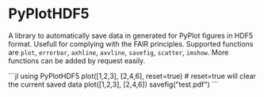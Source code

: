 
# PyPlotHDF5

A library to automatically save data in generated for PyPlot figures in HDF5 format. Usefull for complying with the FAIR principles. Supported functions are  `plot`, `errorbar`, `axhline`, `axvline`, `savefig`, `scatter`, `imshow`. More functions can be added by request easily.

´´´jl
using PyPlotHDF5
plot([1,2,3], [2,4,6], reset=true) # reset=true will clear the current saved data
plot([1,2,3], [2,4,6])
savefig("test.pdf")
´´´